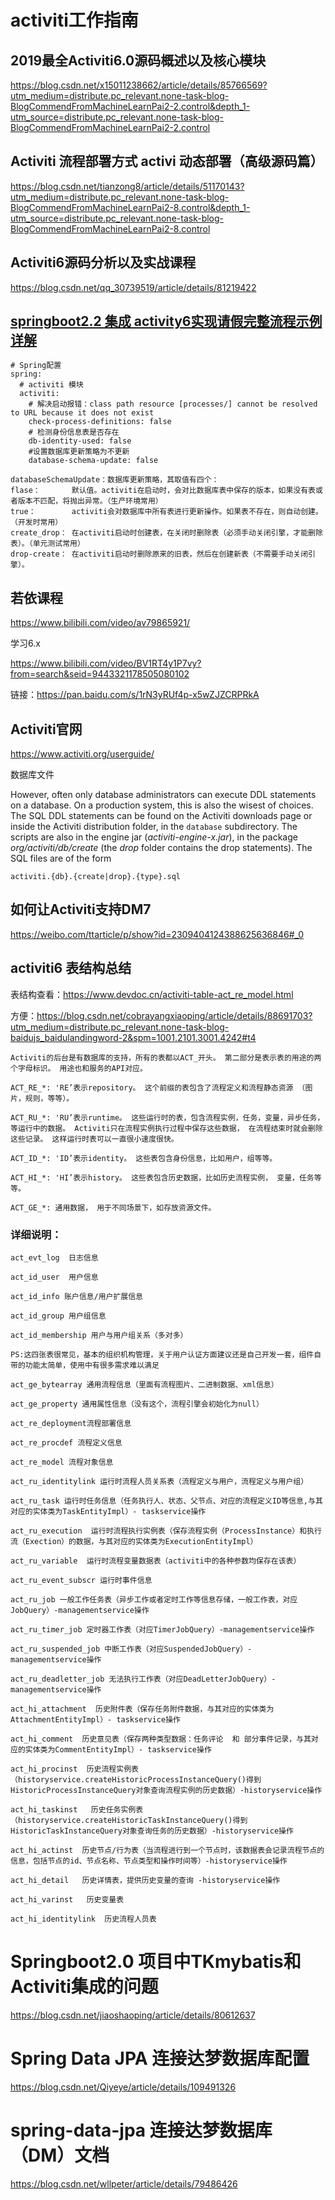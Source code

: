 # activiti工作指南

## 2019最全Activiti6.0源码概述以及核心模块

https://blog.csdn.net/x15011238662/article/details/85766569?utm_medium=distribute.pc_relevant.none-task-blog-BlogCommendFromMachineLearnPai2-2.control&depth_1-utm_source=distribute.pc_relevant.none-task-blog-BlogCommendFromMachineLearnPai2-2.control



## Activiti 流程部署方式 activi 动态部署（高级源码篇）



https://blog.csdn.net/tianzong8/article/details/51170143?utm_medium=distribute.pc_relevant.none-task-blog-BlogCommendFromMachineLearnPai2-8.control&depth_1-utm_source=distribute.pc_relevant.none-task-blog-BlogCommendFromMachineLearnPai2-8.control



## Activiti6源码分析以及实战课程

https://blog.csdn.net/qq_30739519/article/details/81219422



## [springboot2.2 集成 activity6实现请假完整流程示例详解](http://www.cppcns.com/ruanjian/java/326274.html)

```
# Spring配置
spring:
  # activiti 模块
  activiti:
    # 解决启动报错：class path resource [processes/] cannot be resolved to URL because it does not exist
    check-process-definitions: false
    # 检测身份信息表是否存在
    db-identity-used: false
    #设置数据库更新策略为不更新
    database-schema-update: false
```



```
databaseSchemaUpdate：数据库更新策略，其取值有四个：
flase：       默认值。activiti在启动时，会对比数据库表中保存的版本，如果没有表或者版本不匹配，将抛出异常。（生产环境常用）
true：        activiti会对数据库中所有表进行更新操作。如果表不存在，则自动创建。（开发时常用）
create_drop： 在activiti启动时创建表，在关闭时删除表（必须手动关闭引擎，才能删除表）。（单元测试常用）
drop-create： 在activiti启动时删除原来的旧表，然后在创建新表（不需要手动关闭引擎）。
```



## 若依课程

https://www.bilibili.com/video/av79865921/



学习6.x

https://www.bilibili.com/video/BV1RT4y1P7vy?from=search&seid=9443321178505080102

链接：https://pan.baidu.com/s/1rN3yRUf4p-x5wZJZCRPRkA 

## Activiti官网

https://www.activiti.org/userguide/

数据库文件

However, often only database administrators can execute DDL statements on a database. On a production system, this is also the wisest of choices. The SQL DDL statements can be found on the Activiti downloads page or inside the Activiti distribution folder, in the `database` subdirectory. The scripts are also in the engine jar (*activiti-engine-x.jar*), in the package *org/activiti/db/create* (the *drop* folder contains the drop statements). The SQL files are of the form

```
activiti.{db}.{create|drop}.{type}.sql
```



## 如何让Activiti支持DM7

https://weibo.com/ttarticle/p/show?id=2309404124388625636846#_0

## activiti6 表结构总结

表结构查看：https://www.devdoc.cn/activiti-table-act_re_model.html

方便：https://blog.csdn.net/cobrayangxiaoping/article/details/88691703?utm_medium=distribute.pc_relevant.none-task-blog-baidujs_baidulandingword-2&spm=1001.2101.3001.4242#t4

```
Activiti的后台是有数据库的支持，所有的表都以ACT_开头。 第二部分是表示表的用途的两个字母标识。 用途也和服务的API对应。

ACT_RE_*: 'RE’表示repository。 这个前缀的表包含了流程定义和流程静态资源 （图片，规则，等等）。

ACT_RU_*: 'RU’表示runtime。 这些运行时的表，包含流程实例，任务，变量，异步任务，等运行中的数据。 Activiti只在流程实例执行过程中保存这些数据， 在流程结束时就会删除这些记录。 这样运行时表可以一直很小速度很快。

ACT_ID_*: 'ID’表示identity。 这些表包含身份信息，比如用户，组等等。

ACT_HI_*: 'HI’表示history。 这些表包含历史数据，比如历史流程实例， 变量，任务等等。

ACT_GE_*: 通用数据， 用于不同场景下，如存放资源文件。
```

### 详细说明：

```
act_evt_log  日志信息
```



```
act_id_user  用户信息   

act_id_info 账户信息/用户扩展信息

act_id_group 用户组信息

act_id_membership 用户与用户组关系（多对多）

PS:这四张表很常见，基本的组织机构管理，关于用户认证方面建议还是自己开发一套，组件自带的功能太简单，使用中有很多需求难以满足
```



```
act_ge_bytearray 通用流程信息（里面有流程图片、二进制数据、xml信息）

act_ge_property 通用属性信息（没有这个，流程引擎会初始化为null）
```



```
act_re_deployment流程部署信息

act_re_procdef 流程定义信息

act_re_model 流程对象信息
```



```
act_ru_identitylink 运行时流程人员关系表（流程定义与用户，流程定义与用户组）

act_ru_task 运行时任务信息（任务执行人、状态、父节点、对应的流程定义ID等信息,与其对应的实体类为TaskEntityImpl）- taskservice操作

act_ru_execution  运行时流程执行实例表（保存流程实例（ProcessInstance）和执行流（Exection）的数据，与其对应的实体类为ExecutionEntityImpl）

act_ru_variable  运行时流程变量数据表（activiti中的各种参数均保存在该表）

act_ru_event_subscr 运行时事件信息

act_ru_job 一般工作任务表（异步工作或者定时工作等信息存储，一般工作表，对应JobQuery）-managementservice操作

act_ru_timer_job 定时器工作表（对应TimerJobQuery）-managementservice操作

act_ru_suspended_job 中断工作表（对应SuspendedJobQuery）-managementservice操作

act_ru_deadletter_job 无法执行工作表（对应DeadLetterJobQuery）-managementservice操作
```



```
act_hi_attachment  历史附件表（保存任务附件数据，与其对应的实体类为AttachmentEntityImpl）- taskservice操作

act_hi_comment  历史意见表（保存两种类型数据：任务评论  和 部分事件记录，与其对应的实体类为CommentEntityImpl）- taskservice操作

act_hi_procinst  历史流程实例表（historyservice.createHistoricProcessInstanceQuery()得到HistoricProcessInstanceQuery对象查询流程实例的历史数据）-historyservice操作

act_hi_taskinst   历史任务实例表（historyservice.createHistoricTaskInstanceQuery()得到HistoricTaskInstanceQuery对象查询任务的历史数据）-historyservice操作

act_hi_actinst  历史节点/行为表（当流程进行到一个节点时，该数据表会记录流程节点的信息，包括节点的id、节点名称、节点类型和操作时间等）-historyservice操作

act_hi_detail   历史详情表，提供历史变量的查询 -historyservice操作

act_hi_varinst   历史变量表

act_hi_identitylink  历史流程人员表
```

# Springboot2.0 项目中TKmybatis和Activiti集成的问题

https://blog.csdn.net/jiaoshaoping/article/details/80612637



# Spring Data JPA 连接达梦数据库配置

https://blog.csdn.net/Qiyeye/article/details/109491326



# spring-data-jpa 连接达梦数据库（DM）文档

https://blog.csdn.net/wllpeter/article/details/79486426